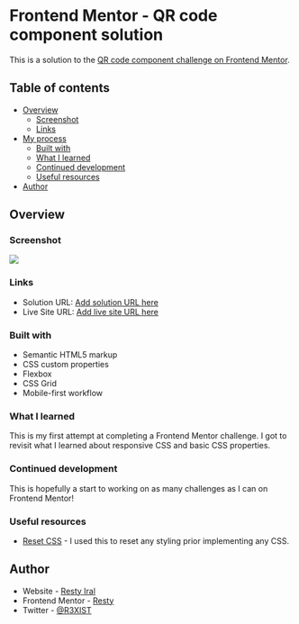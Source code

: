 # Frontend Mentor - QR code component solution

This is a solution to the [QR code component challenge on Frontend Mentor](https://www.frontendmentor.io/challenges/qr-code-component-iux_sIO_H).

## Table of contents

- [Overview](#overview)
  - [Screenshot](#screenshot)
  - [Links](#links)
- [My process](#my-process)
  - [Built with](#built-with)
  - [What I learned](#what-i-learned)
  - [Continued development](#continued-development)
  - [Useful resources](#useful-resources)
- [Author](#author)

## Overview

### Screenshot

![](./QR_code_component_screenshot.png)

### Links

- Solution URL: [Add solution URL here](https://github.com/R3sty/qr-code-component)
- Live Site URL: [Add live site URL here](https://your-live-site-url.com)

### Built with

- Semantic HTML5 markup
- CSS custom properties
- Flexbox
- CSS Grid
- Mobile-first workflow

### What I learned

This is my first attempt at completing a Frontend Mentor challenge. I got to revisit what I learned about responsive CSS and basic CSS properties.

### Continued development

This is hopefully a start to working on as many challenges as I can on Frontend Mentor!

### Useful resources

- [Reset CSS](https://meyerweb.com/eric/tools/css/reset/) - I used this to reset any styling prior implementing any CSS.

## Author

- Website - [Resty Iral](https://www.restyiral.com)
- Frontend Mentor - [Resty](https://www.https://www.frontendmentor.io/profile/R3sty)
- Twitter - [@R3XIST](https://www.https://twitter.com/R3XIST)
